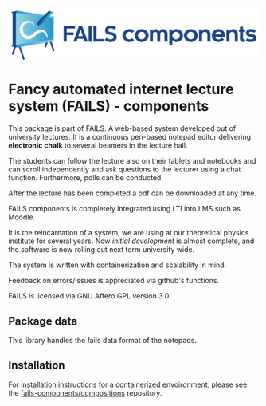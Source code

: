 !["FAILS logo"](failslogo.svg)
# Fancy automated internet lecture system (**FAILS**) - components

This package is part of FAILS.
A web-based system developed out of university lectures.
It is a continuous pen-based notepad editor delivering **electronic chalk** to several beamers in the lecture hall.

The students can follow the lecture also on their tablets and notebooks and can scroll independently and ask questions to the lecturer using a chat function.
Furthermore, polls can be conducted.

After the lecture has been completed a pdf can be downloaded at any time.

FAILS components is completely integrated using LTI into LMS such as Moodle.

It is the reincarnation of a system, we are using at our theoretical physics institute for several years. Now *initial development* is almost complete, and the software is now rolling out next term university wide.

The system is written with containerization and scalability in mind.

Feedback on errors/issues is appreciated via github's functions.

FAILS is licensed via GNU Affero GPL version 3.0 

## Package data
This library handles the fails data format of the notepads.

## Installation
For installation instructions for a containerized envoironment, please see the [fails-components/compositions](https://github.com/fails-components/compositions "fails-components/compositions") repository.